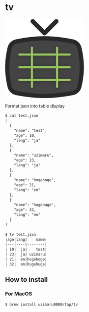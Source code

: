 # tv

<img width="256" src="./.github/images/tv_logo.png">

Format json into table display

```
$ cat test.json
[
  {
    "name": "test",
    "age": 10,
    "lang": "ja"
  },
  {
    "name": "uzimaru",
    "age": 23,
    "lang": "ja"
  },
  {
    "name": "hogehoge",
    "age": 21,
    "lang": "en"
  },
  {
    "name": "hugehuge",
    "age": 32,
    "lang": "en"
  }
]

$ tv test.json
|age|lang|    name|
|---|----|--------|
| 10|  ja|    test|
| 23|  ja| uzimaru|
| 21|  en|hogehoge|
| 32|  en|hugehuge|
```

## How to install

### For MacOS

```bash
$ brew install uzimaru0000/tap/tv
```
